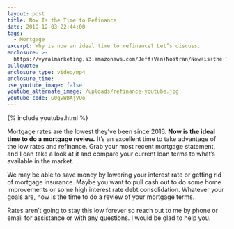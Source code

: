 ```yaml
---
layout: post
title: Now Is the Time to Refinance
date: 2019-12-03 22:44:00
tags:
  - Mortgage
excerpt: Why is now an ideal time to refinance? Let’s discuss.
enclosure: >-
  https://vyralmarketing.s3.amazonaws.com/Jeff+Van+Nostran/Now+is+the+Time+to+Refinance.mp4
pullquote:
enclosure_type: video/mp4
enclosure_time:
use_youtube_image: false
youtube_alternate_image: /uploads/refinance-youtube.jpg
youtube_code: G0qvWBAjVUo
---
```


{% include youtube.html %}

Mortgage rates are the lowest they’ve been since 2016. **Now is the ideal time to do a mortgage review.** It’s an excellent time to take advantage of the low rates and refinance. Grab your most recent mortgage statement, and I can take a look at it and compare your current loan terms to what’s available in the market.&nbsp;

We may be able to save money by lowering your interest rate or getting rid of mortgage insurance. Maybe you want to pull cash out to do some home improvements or some high interest rate debt consolidation. Whatever your goals are, now is the time to do a review of your mortgage terms.&nbsp;

Rates aren’t going to stay this low forever so reach out to me by phone or email for assistance or with any questions. I would be glad to help you.
